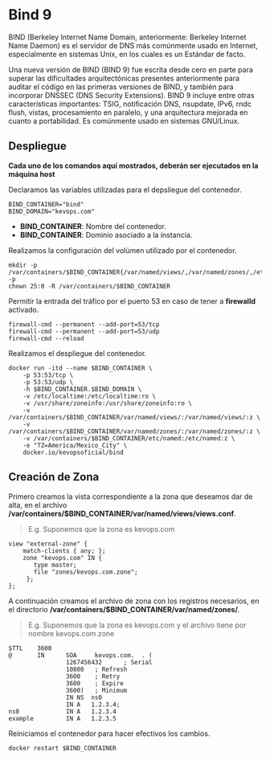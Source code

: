 # Bind 9

BIND (Berkeley Internet Name Domain, anteriormente: Berkeley Internet Name Daemon) es el servidor de DNS más comúnmente usado en Internet, especialmente en sistemas Unix, en los cuales es un Estándar de facto.

Una nueva versión de BIND (BIND 9) fue escrita desde cero en parte para superar las dificultades arquitectónicas presentes anteriormente para auditar el código en las primeras versiones de BIND, y también para incorporar DNSSEC (DNS Security Extensions). BIND 9 incluye entre otras características importantes: TSIG, notificación DNS, nsupdate, IPv6, rndc flush, vistas, procesamiento en paralelo, y una arquitectura mejorada en cuanto a portabilidad. Es comúnmente usado en sistemas GNU/Linux.

## Despliegue

**Cada uno de los comandos aquí mostrados, deberán ser ejecutados en la máquina host**

Declaramos las variables utilizadas para el depsliegue del contenedor.

```
BIND_CONTAINER="bind"
BIND_DOMAIN="kevops.com"
```

* **BIND_CONTAINER**: Nombre del contenedor.
* **BIND_CONTAINER**: Dominio asociado a la instancia.

Realizamos la configuración del volúmen utilizado por el contenedor.

```
mkdir -p /var/containers/$BIND_CONTAINER{/var/named/views/,/var/named/zones/,/etc/named} -p
chown 25:0 -R /var/containers/$BIND_CONTAINER
```

Permitir la entrada del tráfico por el puerto 53 en caso de tener a **firewalld** activado.

```
firewall-cmd --permanent --add-port=53/tcp
firewall-cmd --permanent --add-port=53/udp
firewall-cmd --reload
```

Realizamos el despliegue del contenedor.

```
docker run -itd --name $BIND_CONTAINER \
    -p 53:53/tcp \
    -p 53:53/udp \
    -h $BIND_CONTAINER.$BIND_DOMAIN \
    -v /etc/localtime:/etc/localtime:ro \
    -v /usr/share/zoneinfo:/usr/share/zoneinfo:ro \
    -v /var/containers/$BIND_CONTAINER/var/named/views/:/var/named/views/:z \
    -v /var/containers/$BIND_CONTAINER/var/named/zones/:/var/named/zones/:z \
    -v /var/containers/$BIND_CONTAINER/etc/named:/etc/named:z \
    -e "TZ=America/Mexico_City" \
    docker.io/kevopsoficial/bind
```

## Creación de Zona

Primero creamos la vista correspondiente a la zona que deseamos dar de alta, en el archivo **/var/containers/$BIND_CONTAINER/var/named/views/views.conf**.

> E.g. Suponemos que la zona es kevops.com

```
view "external-zone" {
    match-clients { any; };
    zone "kevops.com" IN {
       type master;
       file "zones/kevops.com.zone";
     };
};
```

A continuación creamos el archivo de zona con los registros necesarios, en el directorio **/var/containers/$BIND_CONTAINER/var/named/zones/**.

> E.g. Suponemos que la zona es kevops.com y el archivo tiene por nombre kevops.com.zone

```
$TTL    3600
@       IN      SOA     kevops.com.  . (
                1267456432      ; Serial
                10800   ; Refresh
                3600    ; Retry
                3600    ; Expire
                3600)   ; Minimum
                IN NS  ns0
                IN A   1.2.3.4;
ns0             IN A   1.2.3.4
example         IN A   1.2.3.5
```

Reiniciamos el contenedor para hacer efectivos los cambios.

```
docker restart $BIND_CONTAINER
```